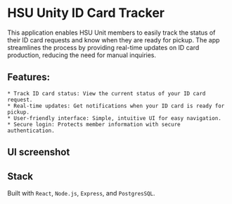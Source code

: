 # HSU Unity ID Card Tracker

This application enables HSU Unit members to easily track the status of their ID card requests and know when they are ready for pickup. The app streamlines the process by providing real-time updates on ID card production, reducing the need for manual inquiries.

## Features:

    * Track ID card status: View the current status of your ID card request.
    * Real-time updates: Get notifications when your ID card is ready for pickup.
    * User-friendly interface: Simple, intuitive UI for easy navigation.
    * Secure login: Protects member information with secure authentication.

## UI screenshot

## Stack

Built with `React`, `Node.js`, `Express`, and `PostgresSQL`.
